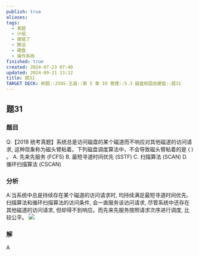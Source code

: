 ```yaml
---
publish: true
aliases: 
tags:
  - 真题
  - 计组
  - 做错了
  - 算法
  - 硬盘
  - 操作系统
finished: true
created: 2024-07-23 07:48
updated: 2024-09-21 13:12
title: 题31
TARGET DECK: 刷题::25OS-王道::第 5 章 IO 管理::5.3 磁盘和固态硬盘::题31
---
```

## 题31
### 题目
Q:【2018 统考真题】系统总是访问磁盘的某个磁道而不响应对其他磁道的访问请求, 这种现象称为磁头臂粘着。下列磁盘调度算法中，不会导致磁头臂粘着的是 ( ) 。
A. 先来先服务 (FCFS) 
B. 最短寻道时间优先 (SSTF)
C. 扫描算法 (SCAN) 
D. 循环扫描算法 (CSCAN)
### 分析
A:当系统中总是持续存在某个磁道的访问请求时, 均持续满足最短寻道时间优先、扫描算法和循环扫描算法的访问条件, 会一直服务该访问请求, 尽管系统中还存在其他磁道的访问请求, 但却得不到响应。而先来先服务按照请求次序进行调度, 比较公平。
![](https://img.hwenyi.tech/202408112043654.webp)
### 解
A
